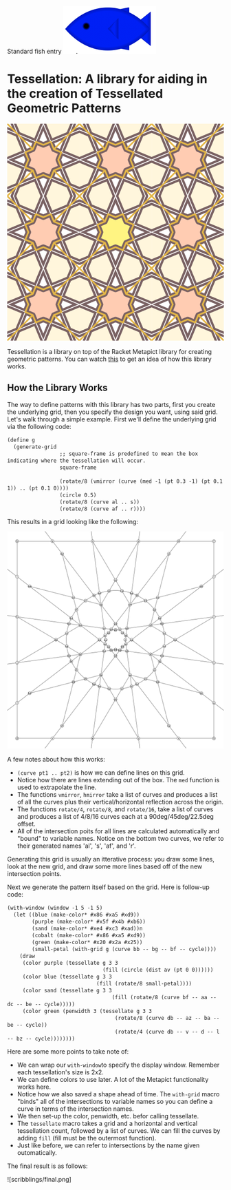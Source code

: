 Standard fish entry ![Standard Fish Entry](scribblings/sf.png)

# Tessellation: A library for aiding in the creation of Tessellated Geometric Patterns

![Example of tessellation](scribblings/example1.png)

Tessellation is a library on top of the Racket Metapict library for creating geometric patterns. You can watch [this](https://www.youtube.com/watch?v=pg1NpMmPv48) to get an idea of how this library works.

## How the Library Works

The way to define patterns with this library has two parts, first you create the underlying grid, then you specify the design you want, using said grid. Let's walk through a simple example. First we'll define the underlying grid via the following code:

```racket
(define g
  (generate-grid 
                 ;; square-frame is predefined to mean the box indicating where the tessellation will occur.
                 square-frame
				 
                 (rotate/8 (vmirror (curve (med -1 (pt 0.3 -1) (pt 0.1 1)) .. (pt 0.1 0))))
				 (circle 0.5)
                 (rotate/8 (curve al .. s))
                 (rotate/8 (curve af .. r))))
```

This results in a grid looking like the following:

![Example of grid](scribblings/grid-example.png)

A few notes about how this works:

- `(curve pt1 .. pt2)` is how we can define lines on this grid. 
- Notice how there are lines extending out of the box. The `med` function is used to extrapolate the line.
- The functions `vmirror`, `hmirror` take a list of curves and produces a list of all the curves plus their vertical/horizontal reflection across the origin.
- The functions `rotate/4`, `rotate/8`, and `rotate/16`, take a list of curves and produces a list of 4/8/16 curves each at a 90deg/45deg/22.5deg offset.
- All of the intersection poits for all lines are calculated automatically and "bound" to variable names. Notice on the bottom two curves, we refer to their generated names 'al', 's', 'af', and 'r'.

Generating this grid is usually an itterative process: you draw some lines, look at the new grid, and draw some more lines based off of the new intersection points.

Next we generate the pattern itself based on the grid. Here is follow-up code:

```racket
(with-window (window -1 5 -1 5)
  (let ((blue (make-color* #x86 #xa5 #xd9))
        (purple (make-color* #x5f #x4b #xb6))
        (sand (make-color* #xe4 #xc3 #xad))n
        (cobalt (make-color* #x86 #xa5 #xd9))
        (green (make-color* #x20 #x2a #x25))
        (small-petal (with-grid g (curve bb -- bg -- bf -- cycle))))
    (draw
     (color purple (tessellate g 3 3
                               (fill (circle (dist av (pt 0 0))))))
     (color blue (tessellate g 3 3
                             (fill (rotate/8 small-petal))))
     (color sand (tessellate g 3 3
                                  (fill (rotate/8 (curve bf -- aa -- dc -- be -- cycle)))))
     (color green (penwidth 3 (tessellate g 3 3
                                   (rotate/8 (curve db -- az -- ba -- be -- cycle))
                                   (rotate/4 (curve db -- v -- d -- l -- bz -- cycle))))))))
```

Here are some more points to take note of:

- We can wrap our `with-window`to specify the display window. Remember each tessellation's size is 2x2.
- We can define colors to use later. A lot of the Metapict functionality works here.
- Notice how we also saved a shape ahead of time. The `with-grid` macro "binds" all of the intersections to variable names so you can define a curve in terms of the intersection names.
- We then set-up the color, penwidth, etc. befor calling tessellate.
- The `tessellate` macro takes a grid and a horizontal and vertical tessellation count, followed by a list of curves. We can fill the curves by adding `fill` (fill must be the outermost function).
- Just like before, we can refer to intersections by the name given outomatically. 

The final result is as follows:

![scribblings/final.png]
